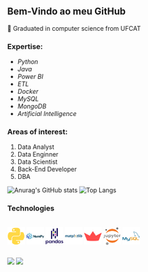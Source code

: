 ## Bem-Vindo ao meu GitHub

🏫 Graduated in computer science from UFCAT


### Expertise:
 - _Python_
 - _Java_
 - _Power BI_
 - _ETL_
 - _Docker_
 - _MySQL_
 - _MongoDB_
 - _Artificial Intelligence_

### Areas of interest:
1. Data Analyst
2. Data Enginner
3. Data Scientist
4. Back-End Developer
5. DBA
   
![Anurag's GitHub stats](https://github-readme-stats.vercel.app/api?username=MarcoABsouza&show_icons=true&theme=catppuccin_latte)
![Top Langs](https://github-readme-stats.vercel.app/api/top-langs/?username=MarcoABsouza&hide_progress=true)

### Technologies
<div style="display: inline_block"><br>
  <img align="center" alt="Marco-Py" height="40" width="40" src="https://raw.githubusercontent.com/devicons/devicon/master/icons/python/python-plain.svg">
  <img align="center" alt="Marco-Numpy" height="40" width="40" src="https://raw.githubusercontent.com/devicons/devicon/master/icons/numpy/numpy-original-wordmark.svg">
  <img align="center" alt="Marco-pandas" height="40" width="40" src="https://raw.githubusercontent.com/devicons/devicon/master/icons/pandas/pandas-original-wordmark.svg">
  <img align="center" alt="Marco-matplotlib" height="40" width="40" src="https://raw.githubusercontent.com/devicons/devicon/master/icons/matplotlib/matplotlib-original-wordmark.svg">
  <img align="center" alt="Marco-Streamlit" height="40" width="40" src="https://raw.githubusercontent.com/devicons/devicon/master/icons/streamlit/streamlit-plain.svg">
  <img align="center" alt="Marco-Jupyter" height="40" width="40" src="https://raw.githubusercontent.com/devicons/devicon/master/icons/jupyter/jupyter-original-wordmark.svg">
  <img align="center" alt="Marco-MySQL" height="40" width="40" src="https://raw.githubusercontent.com/devicons/devicon/master/icons/mysql/mysql-original-wordmark.svg">
</div>

##
 
<div> 
  <a href="https://instagram.com/marco.souza_" target="_blank"><img src="https://img.shields.io/badge/-Instagram-%23E4405F?style=for-the-badge&logo=instagram&logoColor=white" target="_blank"></a>
  <a href="https://www.linkedin.com/in/marcoaureliobalduinodesouza/" target="_blank"><img src="https://img.shields.io/badge/-LinkedIn-%230077B5?style=for-the-badge&logo=linkedin&logoColor=white" target="_blank"></a> 
</div>
